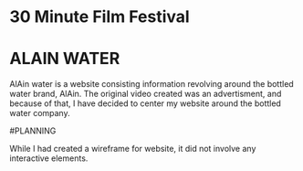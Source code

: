 # 30 Minute Film Festival 

# ALAIN WATER 

AlAin water is a website consisting information revolving around the bottled water brand, AlAin. The original video created was an advertisment, and because of that, I have decided to center my website around the bottled water company. 

#PLANNING

While I had created a wireframe for website, it did not involve any interactive elements. 
